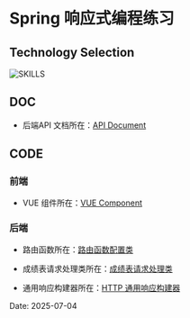 # Spring 响应式编程练习

## Technology Selection

![SKILLS](https://skillicons.dev/icons?i=mysql,redis,spring,vite,vue)

## DOC

- 后端API 文档所在：[API Document](https://github.com/JesseZ332623/Spring-Reactor-Program-Practice/blob/master/Server/documents/API%20Documents.md)

## CODE

### 前端

- VUE 组件所在：[VUE Component](https://github.com/JesseZ332623/Spring-Reactor-Program-Practice/tree/master/Client/src/components)

### 后端

- 路由函数所在：[路由函数配置类](https://github.com/JesseZ332623/Spring-Reactor-Program-Practice/blob/master/Server/src/main/java/com/jesse/routerfunc/config/RouterFunctionConfig.java)

- 成绩表请求处理类所在：[成绩表请求处理类](https://github.com/JesseZ332623/Spring-Reactor-Program-Practice/blob/master/Server/src/main/java/com/jesse/routerfunc/controller/impl/QueryRequestComponent.java)

- 通用响应构建器所在：[HTTP 通用响应构建器](https://github.com/JesseZ332623/Spring-Reactor-Program-Practice/blob/master/Server/src/main/java/com/jesse/routerfunc/controller/utils/ResponseBuilder.java)

Date: 2025-07-04
